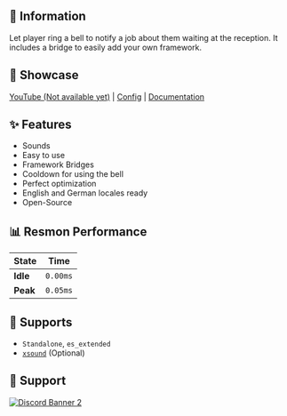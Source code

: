 ## 📘 Information  
Let player ring a bell to notify a job about them waiting at the reception. It includes a bridge to easily add your own framework.


## 🎥 Showcase  
[YouTube (Not available yet)](https://placeholder) | [Config](https://reallifeonline.net/images/rlo_bell-config.png) | [Documentation](https://docs.reallifeonline.net/)  


## ✨ Features  
- Sounds
- Easy to use
- Framework Bridges
- Cooldown for using the bell
- Perfect optimization
- English and German locales ready
- Open-Source


## 📊 Resmon Performance  
| State | Time |
|--------|------|
| **Idle** | `0.00ms` |
| **Peak** | `0.05ms` |


## 🧾 Supports  
- `Standalone`, `es_extended`
- [`xsound`](https://github.com/Xogy/xsound) (Optional)

## 💬 Support  
<a href='https://discord.gg/rdTdu9GCay'>![Discord Banner 2](https://discordapp.com/api/guilds/981905279451009034/widget.png?style=banner3)</a>